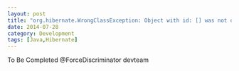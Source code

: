 ```yaml
---
layout: post
title: "org.hibernate.WrongClassException: Object with id: [] was not of the specified subclass: [] (Discriminator: []  )"
date: 2014-07-28
category: Development
tags: [Java,Hibernate]
---
```


To Be Completed
@ForceDiscriminator
devteam
